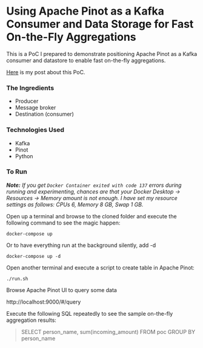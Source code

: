# Using Apache Pinot as a Kafka Consumer and Data Storage for Fast On-the-Fly Aggregations

This is a PoC I prepared to demonstrate positioning Apache Pinot as a Kafka consumer and datastore to enable fast on-the-fly aggregations.

[Here](https://mert.codes/harder-better-faster-stronger-apache-pinot-as-a-kafka-consumer-and-datastore-for-fast-7df25bcc7d02) is my post about this PoC.

### The Ingredients

- Producer
- Message broker
- Destination (consumer)

### Technologies Used

- Kafka
- Pinot
- Python

### To Run

_**Note:** If you get `Docker Container exited with code 137` errors during running and experimenting, chances are that your Docker Desktop -> Resources -> Memory amount is not enough. I have set my resource settings as follows: CPUs 6, Memory 8 GB, Swap 1 GB._

Open up a terminal and browse to the cloned folder and execute the following command to see the magic happen:

`docker-compose up`

Or to have everything run at the background silently, add -d

`docker-compose up -d`

Open another terminal and execute a script to create table in Apache Pinot:

`./run.sh`

Browse Apache Pinot UI to query some data

http://localhost:9000/#/query

Execute the following SQL repeatedly to see the sample on-the-fly aggregation results:
> SELECT person_name, sum(incoming_amount) FROM poc
GROUP BY person_name